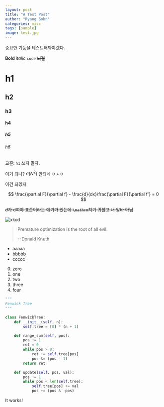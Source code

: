 ```yaml
---
layout: post
title: "A Test Post"
author: "Ryang Sohn"
categories: misc
tags: [sample]
image: test.jpg
---
```


중요한 기능을 테스트해봐야겠다.

**Bold** *italic* `code` ~~뇌절~~

# h1
## h2
### h3
#### h4
##### h5
###### h6

교훈: `h1` 쓰지 말자.

이거 되나? $\mathcal{O}(N^2)$ 안되네 ㅇㅅㅇ

이건 되겠지

$$
\frac{\partial F}{\partial f} - \frac{d}{dx}\frac{\partial F}{\partial f'} = 0
$$

~~*d*가 d여야 표준이라는 얘기가 있는데 `\mathrm`치기 귀찮고 내 알바 아님~~

![xkcd](https://imgs.xkcd.com/comics/optimization.png)

> Premature optimization is the root of all evil.
>
> --Donald Knuth

- aaaaa
- bbbbb
- ccccc

0. zero
1. one
2. two
3. three
4. four

```python
"""
Fenwick Tree
"""

class FenwickTree:
    def __init__(self, n):
        self.tree = [0] * (n + 1)

    def range_sum(self, pos):
        pos += 1
        ret = 0
        while pos > 0:
            ret += self.tree[pos]
            pos &= (pos - 1)
        return ret

    def update(self, pos, val):
        pos += 1
        while pos < len(self.tree):
            self.tree[pos] += val
            pos += (pos & -pos)
```

It works!
